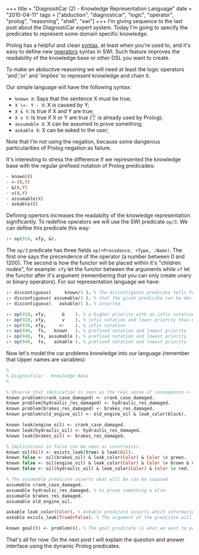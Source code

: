 +++
title = "DiagnostiCar (2) - Knowledge Representation Language"
date = "2010-04-11"
tags = ["abduction", "diagnosticar", "logic", "operator", "prolog", "reasoning", "shell", "swi"]
+++
I'm giving sequence to the last post about the DiagnostiCar expert
system. Today I'm going to specify the predicates to represent some
domain specific knowledge.

Prolog has a helpful and clean [syntax](http://www.csci.csusb.edu/dick/samples/prolog.syntax.html), at least when you're used to, and it's easy to define new [operators](http://www.swi-prolog.org/pldoc/man?section=operators) syntax in SWI.
Such feature improves the readability of the knowledge base or other DSL you want to create.

To make an abductive reasoning we will need at least the logic operators
'and','or' and 'implies' to represent knowledge and chain it.

Our simple language will have the following syntax:

- `known X`: Says that the sentence X must be true;
- `X \<- Y - X`: X is caused by Y;
- `X & Y`: Is true if X and Y are true;
- `X v Y`: Is true if X or Y are true ('|' is already used by
    Prolog);
- `assumable X`: X can be assumed to prove something;
- `askable X`: X can be asked to the user;

Note that I'm not using the negation, because some dangerous
particularities of Prolog negation as failure.

It's interesting to stress the difference if we represented 
the knowledge base with the regular prefixed notation of
Prolog predicades:

```prolog
- known(X)
- <-(X,Y)
- &(X,Y)
- v(X,Y)
- assumable(X)
- askable(X)
```

Defining opertors increases the readabilty of the knowledge
representation significantly. To redefine operators we will use the SWI
predicate `op/3`.
We can define this predicate this way:

```prolog
:- op(910, xfy, &).
```

The `op/3` predicate has three fields `op(+Precedence, +Type, :Name)`.
The first one says the precendence of the operator (a number between 0
and 1200). The second is how the functor will be placed within it's
"children nodes", for example: `xfy` let the functor between the
arguments while `xf` let the functor after it's argument (remembering
that you can only create unary or binary operators). For our
representation language we have:

```prolog
:- discontiguous(     known/1 ). % The discontiguous predicate tells Prolog
:- discontiguous( assumable/1 ). % that the given predicate can be declared
:- discontiguous(   askable/1 ). % unsorted.

:- op(910, xfy,      &    ). % a higher priority with an infix notation
:- op(920, xfy,      v    ). % infix notation and lower priority than &
:- op(930, xfy,     <-    ). % infix notation
:- op(940,  fx,   known   ). % prefixed notation and lowest priority
:- op(940,  fx, assumable ). % prefixed notation and lowest priority
:- op(940,  fx,   askable ). % prefixed notation and lowest priority
```

Now let's model the car problems knowledge into our language (remember
that Upper names are variables):

```prolog
%
% DiagnostiCar - Knowledge Base
%

% Observe that implication is seen as the real sense of consequence <- cause.
known problem(crank_case_damaged) <- crank_case_damaged.
known problem(hydraulic_res_damaged) <- hydraulic_res_damaged.
known problem(brakes_res_damaged) <- brakes_res_damaged.
known problem(old_engine_oil) <- old_engine_oil & leak_color(black).

known leak(engine_oil) <- crank_case_damaged.
known leak(hydraulic_oil) <- hydraulic_res_damaged.
known leak(brakes_oil) <- brakes_res_damaged.

% Implications in false can be seen as constraints.
known oil(Oil) <- exists_leak(true) & leak(Oil).
known false <- oil(brakes_oil) & leak_color(Color) & Color \= green. 
known false <- oil(engine_oil) & leak_color(Color) & Color \= brown & Color \= black.
known false <- oil(hydraulic_oil) & leak_color(Color) & Color \= red.

% The assumable predicate asserts what will be can be suposed 
assumable crank_case_damaged.
assumable hydraulic_res_damaged. % to prove something e else.
assumable brakes_res_damaged.
assumable old_engine_oil.

askable leak_color(Color). % Askable predicate asserts which information will be asked for the user.
askable exists_leak(TrueOrFalse). % The argument of the predicate will be unified with the answer.

known goal(X) <- problem(X). % The goal predicate is what we want to prove with the expert system.
```

That's all for now. On the next post I will explain the question and
answer interface using the dynamic Prolog predicates.
